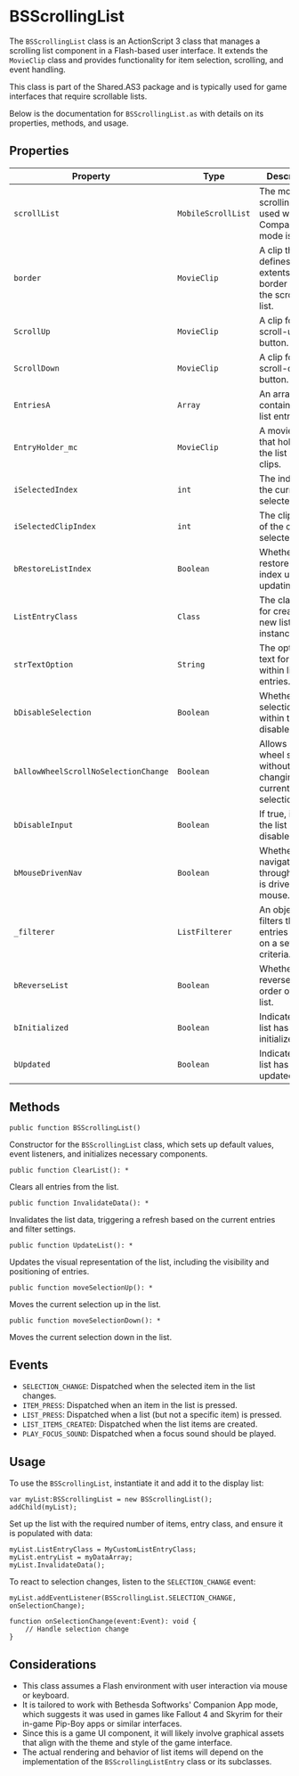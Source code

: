 # BSScrollingList
The `BSScrollingList` class is an ActionScript 3 class that manages a scrolling list component in a Flash-based user interface.
It extends the `MovieClip` class and provides functionality for item selection, scrolling, and event handling.

This class is part of the Shared.AS3 package and is typically used for game interfaces that require scrollable lists.

Below is the documentation for `BSScrollingList.as` with details on its properties, methods, and usage.

## Properties

| Property | Type | Description |
|----------|------|-------------|
| `scrollList` | `MobileScrollList` | The mobile scrolling list used when CompanionApp mode is on. |
| `border` | `MovieClip` | A clip that defines the extents of the border around the scrolling list. |
| `ScrollUp` | `MovieClip` | A clip for the scroll-up button. |
| `ScrollDown` | `MovieClip` | A clip for the scroll-down button. |
| `EntriesA` | `Array` | An array containing the list entries. |
| `EntryHolder_mc` | `MovieClip` | A movie clip that holds all the list entry clips. |
| `iSelectedIndex` | `int` | The index of the currently selected item. |
| `iSelectedClipIndex` | `int` | The clip index of the currently selected item. |
| `bRestoreListIndex` | `Boolean` | Whether to restore the list index upon updating data. |
| `ListEntryClass` | `Class` | The class used for creating new list entry instances. |
| `strTextOption` | `String` | The option for text formatting within list entries. |
| `bDisableSelection` | `Boolean` | Whether item selection within the list is disabled. |
| `bAllowWheelScrollNoSelectionChange` | `Boolean` | Allows mouse wheel scrolling without changing the current selection. |
| `bDisableInput` | `Boolean` | If true, input to the list is disabled. |
| `bMouseDrivenNav` | `Boolean` | Whether navigation through the list is driven by the mouse. |
| `_filterer` | `ListFilterer` | An object that filters the list entries based on a set of criteria. |
| `bReverseList` | `Boolean` | Whether to reverse the order of the list. |
| `bInitialized` | `Boolean` | Indicates if the list has been initialized. |
| `bUpdated` | `Boolean` | Indicates if the list has been updated. |

## Methods

```as3
public function BSScrollingList()
```
Constructor for the `BSScrollingList` class, which sets up default values, event listeners, and initializes necessary components.

```as3
public function ClearList(): *
```
Clears all entries from the list.

```as3
public function InvalidateData(): *
```
Invalidates the list data, triggering a refresh based on the current entries and filter settings.

```as3
public function UpdateList(): *
```
Updates the visual representation of the list, including the visibility and positioning of entries.

```as3
public function moveSelectionUp(): *
```
Moves the current selection up in the list.

```as3
public function moveSelectionDown(): *
```
Moves the current selection down in the list.

## Events

- `SELECTION_CHANGE`: Dispatched when the selected item in the list changes.
- `ITEM_PRESS`: Dispatched when an item in the list is pressed.
- `LIST_PRESS`: Dispatched when a list (but not a specific item) is pressed.
- `LIST_ITEMS_CREATED`: Dispatched when the list items are created.
- `PLAY_FOCUS_SOUND`: Dispatched when a focus sound should be played.

## Usage

To use the `BSScrollingList`, instantiate it and add it to the display list:

```as3
var myList:BSScrollingList = new BSScrollingList();
addChild(myList);
```

Set up the list with the required number of items, entry class, and ensure it is populated with data:

```as3
myList.ListEntryClass = MyCustomListEntryClass;
myList.entryList = myDataArray;
myList.InvalidateData();
```

To react to selection changes, listen to the `SELECTION_CHANGE` event:

```as3
myList.addEventListener(BSScrollingList.SELECTION_CHANGE, onSelectionChange);

function onSelectionChange(event:Event): void {
    // Handle selection change
}
```

## Considerations

- This class assumes a Flash environment with user interaction via mouse or keyboard.
- It is tailored to work with Bethesda Softworks' Companion App mode, which suggests it was used in games like Fallout 4 and Skyrim for their in-game Pip-Boy apps or similar interfaces.
- Since this is a game UI component, it will likely involve graphical assets that align with the theme and style of the game interface.
- The actual rendering and behavior of list items will depend on the implementation of the `BSScrollingListEntry` class or its subclasses.

